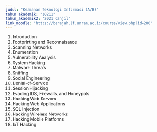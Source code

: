 ```yaml
---
judul: "Keamanan Teknologi Informasi (A/B)"
tahun_akademik: "20211"
tahun_akademik2: "2021 Ganjil"
link_moodle: "https://berajah.if.unram.ac.id/course/view.php?id=200"
---
```


1. Introduction
2. Footprinting and Reconnaisance
3. Scanning Networks
4. Enumeration
5. Vulnerability Analysis
6. System Hacking
7. Malware Threats
8. Sniffing
9. Social Engineering
10. Denial-of-Service
11. Session Hijacking
12. Evading IDS, Firewalls, and Honeypots
13. Hacking Web Servers
14. Hacking Web Applications
15. SQL Injection
16. Hacking Wireless Networks
17. Hacking Mobile Platforms
18. IoT Hacking